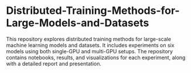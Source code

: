 # Distributed-Training-Methods-for-Large-Models-and-Datasets
This repository explores distributed training methods for large-scale machine learning models and datasets. It includes experiments on six models using both single-GPU and multi-GPU setups. The repository contains notebooks, results, and visualizations for each experiment, along with a detailed report and presentation.
